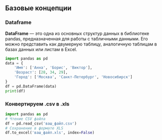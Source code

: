 


## Базовые концепции

### Dataframe

**DataFrame** — это одна из основных структур данных в библиотеке pandas, предназначенная для работы с табличными данными. Его можно представить как двумерную таблицу, аналогичную таблицам в базах данных или листам в Excel.

```Python
import pandas as pd
data = {
    'Имя': ['Анна', 'Борис', 'Виктор'],
    'Возраст': [28, 34, 29],
    'Город': ['Москва', 'Санкт-Петербург', 'Новосибирск']
}
df = pd.DataFrame(data)
print(df)
```

### Конвертируем .csv в .xls

```Python
import pandas as pd
# Чтение CSV файла
df = pd.read_csv('ваш_файл.csv')
# Сохранение в формате XLS
df.to_excel('ваш_файл.xls', index=False)
```

